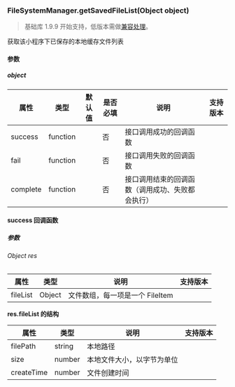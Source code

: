 <!-- https://developers.weixin.qq.com/miniprogram/dev/api/file/FileSystemManager.getSavedFileList.html -->

### FileSystemManager.getSavedFileList(Object object)

> 基础库 1.9.9 开始支持，低版本需做[兼容处理](https://developers.weixin.qq.com/miniprogram/dev/framework/compatibility.html)。

获取该小程序下已保存的本地缓存文件列表

#### 参数

##### object

  属性       |  类型       | 默认值 | 是否必填|  说明                       | 支持版本
-------------|-------------|--------|---------|-----------------------------|---------
  success    |  function   |        |  否     |  接口调用成功的回调函数     |         
  fail       |  function   |        |  否     |  接口调用失败的回调函数     |         
  complete   |  function   |        |  否     |接口调用结束的回调函数（调用成功、失败都会执行）|         

#### success 回调函数

##### 参数

###### Object res

  属性       |  类型     |  说明                   | 支持版本
-------------|-----------|-------------------------|---------
  fileList   |  Object   |文件数组，每一项是一个 FileItem|         

**res.fileList 的结构**

  属性         |  类型     |  说明            | 支持版本
---------------|-----------|------------------|---------
  filePath     |  string   |  本地路径        |         
  size         |  number   |本地文件大小，以字节为单位|         
  createTime   |  number   |  文件创建时间    |         
